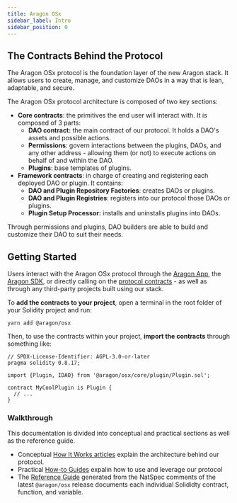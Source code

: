 ```yaml
---
title: Aragon OSx
sidebar_label: Intro
sidebar_position: 0
---
```


## The Contracts Behind the Protocol

The Aragon OSx protocol is the foundation layer of the new Aragon stack. It allows users to create, manage, and customize DAOs in a way that is lean, adaptable, and secure.

The Aragon OSx protocol architecture is composed of two key sections:

- __Core contracts__: the primitives the end user will interact with. It is composed of 3 parts:
    - **DAO contract:** the main contract of our protocol. It holds a DAO's assets and possible actions.
    - **Permissions**: govern interactions between the plugins, DAOs, and any other address - allowing them (or not) to execute actions on behalf of and within the DAO.
    - **Plugins**: base templates of plugins.
- __Framework contracts__: in charge of creating and registering each deployed DAO or plugin. It contains:
    - **DAO and Plugin Repository Factories**: creates DAOs or plugins.
    - **DAO and Plugin Registries**: registers into our protocol those DAOs or plugins.
    - **Plugin Setup Processor:** installs and uninstalls plugins into DAOs.

Through permissions and plugins, DAO builders are able to build and customize their DAO to suit their needs.

## Getting Started

Users interact with the Aragon OSx protocol through the [Aragon App](https://app.aragon.org), the [Aragon SDK](https://devs.aragon.org/docs/sdk), or directly calling on the [protocol contracts](https://github.com/aragon/osx) - as well as through any third-party projects built using our stack.

To **add the contracts to your project**, open a terminal in the root folder of your Solidity project and run:

```shell
yarn add @aragon/osx
```

Then, to use the contracts within your project, **import the contracts** through something like:

<!-- TODO: get simple example for creating a DAO or another use case -->

```solidity title="MyCoolPlugin.sol"
// SPDX-License-Identifier: AGPL-3.0-or-later
pragma solidity 0.8.17;

import {Plugin, IDAO} from '@aragon/osx/core/plugin/Plugin.sol';

contract MyCoolPlugin is Plugin {
  // ...
}
```

### Walkthrough

This documentation is divided into conceptual and practical sections as well as the reference guide.

- Conceptual [How It Works articles](01-how-it-works/index.md) explain the architecture behind our protocol.
- Practical [How-to Guides](02-how-to-guides/index.md) expalin how to use and leverage our protocol
- The [Reference Guide](03-reference-guide/index.md) generated from the NatSpec comments of the latest `@aragon/osx` release documents each individual Solididty contract, function, and variable.
